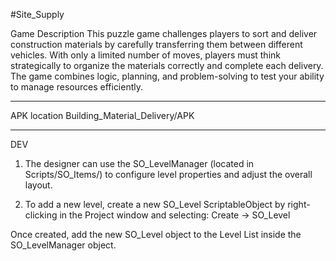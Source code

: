#Site_Supply 

Game Description
This puzzle game challenges players to sort and deliver construction materials by carefully transferring them between different vehicles. With only a limited number of moves, players must think strategically to organize the materials correctly and complete each delivery. The game combines logic, planning, and problem-solving to test your ability to manage resources efficiently.

----------------------------------------------------

APK location 
Building_Material_Delivery/APK

----------------------------------------------------

DEV

1. The designer can use the SO_LevelManager (located in Scripts/SO_Items/) to configure level properties and adjust the overall layout.


2. To add a new level, create a new SO_Level ScriptableObject by right-clicking in the Project window and selecting:
Create → SO_Level

Once created, add the new SO_Level object to the Level List inside the SO_LevelManager object.
 

